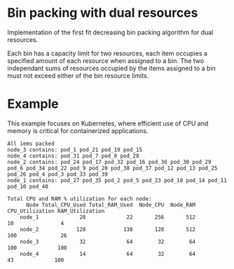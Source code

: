 #  Bin packing with dual resources

Implementation of the first fit decreasing bin packing algorithm for dual resources.

Each bin has a capacity limit for two resources, each item occupies a specified amount of each resource when assigned to a bin.  The two independant sums of resources occupied by the items assigned to a bin must not exceed either of the bin resource limits.

# Example

This example focuses on Kubernetes, where efficient use of CPU and memory is critical for containerized applications.
```
All iems packed
node_3 contains: pod_1 pod_21 pod_19 pod_15
node_4 contains: pod_31 pod_7 pod_8 pod_28
node_2 contains: pod_24 pod_17 pod_32 pod_16 pod_36 pod_30 pod_29 pod_6 pod_34 pod_22 pod_9 pod_20 pod_38 pod_37 pod_12 pod_13 pod_25 pod_26 pod_4 pod_3 pod_33 pod_39
node_1 contains: pod_27 pod_35 pod_2 pod_5 pod_23 pod_18 pod_14 pod_11 pod_10 pod_40 

Total CPU and RAM % utilization for each node:
      Node Total_CPU_Used Total_RAM_Used  Node_CPU  Node_RAM CPU_Utilization RAM_Utilization
    node_1             28             22       256       512              10               4
    node_2            128            138       128       512             100              26
    node_3             32             64        32        64             100             100
    node_4             14             64        32        64              43             100
```
